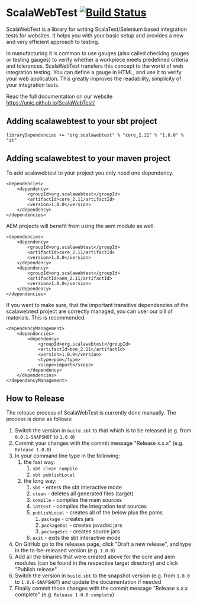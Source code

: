 # ScalaWebTest [![Build Status](https://travis-ci.org/unic/ScalaWebTest.svg?branch=master)](https://travis-ci.org/unic/ScalaWebTest)
ScalaWebTest is a library for writing ScalaTest/Selenium based integration tests for websites. It helps you with your basic setup and provides a new and very efficient approach to testing.

In manufacturing it is common to use gauges (also called checking gauges or testing gauges) to verify whether a workpiece meets predefined criteria and tolerances. ScalaWebTest transfers this concept to the world of web integration testing. You can define a gauge in HTML, and use it to verify your web application. This greatly improves the readability, simplicity of your integration tests.

Read the full documentation on our website https://unic.github.io/ScalaWebTest/

## Adding  scalawebtest to your sbt project
```
libraryDependencies += "org.scalawebtest" % "core_2.11" % "1.0.0" % "it"
```

## Adding scalawebtest to your maven project
To add scalawebtest to your project you only need one dependency.
```
<dependencies>
    <dependency>
        <groupId>org.scalawebtest</groupId>
        <artifactId>core_2.11/artifactId>
        <version>1.0.0</version>
    </dependency>
</dependencies>
```

AEM projects will benefit from using the aem module as well.
```
<dependencies>
    <dependency>
        <groupId>org.scalawebtest</groupId>
        <artifactId>core_2.11/artifactId>
        <version>1.0.0</version>
    </dependency>
    <dependency>
        <groupId>org.scalawebtest</groupId>
        <artifactId>aem_2.11/artifactId>
        <version>1.0.0</version>
    </dependency>
</dependencies>
```

If you want to make sure, that the important transitive dependencies of the scalawebtest project are correctly managed, 
you can user our bill of materials. This is recommended.
```
<dependencyManagement>
    <dependencies>
        <dependency>
            <groupId>org.scalawebtest</groupId>
            <artifactId>bom_2.11</artifactId>
            <version>1.0.0</version>
            <type>pom</type>
            <scope>import</scope>
        </dependency>
    </dependencies>
</dependencyManagement>
```

## How to Release

The release process of ScalaWebTest is currently done manually. The process is done as follows:

1. Switch the version in `build.sbt` to that which is to be released (e.g. from `0.0.1-SNAPSHOT` to `1.0.0`)
2. Commit your changes with the commit message "Release x.x.x" (e.g. `Release 1.0.0`)
3. In your command line type in the following:
	1. the fast way:
		1. `sbt clean compile`
		2. `sbt publishLocal`
	2. the long way:
		1. `sbt` - enters the sbt interactive mode
		2. `clean` - deletes all generated files (target)
		3. `compile` - compiles the main sources
		4. `inttest` - compiles the integration test sources
		5. `publishLocal` - creates all of the below plus the poms
			1. `package` - creates jars
			2. `packageDoc` - creates javadoc jars
			3. `packageSrc` - creates source jars
		6. `exit` - exits the sbt interactive mode
4. On GitHub go to the releases page, click "Draft a new release", and type in the to-be-released version (e.g. `1.0.0`)
5. Add all the binaries that were created above for the core and aem modules (can be found in the respective target directory) and click "Publish release"
7. Switch the version in `build.sbt` to the snapshot version (e.g. from `1.0.0` to `1.0.0-SNAPSHOT`) and update the documentation if needed
8. Finally commit those changes with the commit message "Release x.x.x complete" (e.g. `Release 1.0.0 complete`)